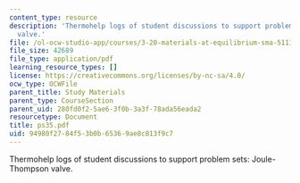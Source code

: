 ```yaml
---
content_type: resource
description: 'Thermohelp logs of student discussions to support problem sets: Joule-Thompson
  valve.'
file: /ol-ocw-studio-app/courses/3-20-materials-at-equilibrium-sma-5111-fall-2003/94980f2784f53b0b65369ae8c813f9c7_ps35.pdf
file_size: 42689
file_type: application/pdf
learning_resource_types: []
license: https://creativecommons.org/licenses/by-nc-sa/4.0/
ocw_type: OCWFile
parent_title: Study Materials
parent_type: CourseSection
parent_uid: 280fd0f2-5ae6-3f0b-3a3f-78ada56eada2
resourcetype: Document
title: ps35.pdf
uid: 94980f27-84f5-3b0b-6536-9ae8c813f9c7
---
```

Thermohelp logs of student discussions to support problem sets: Joule-Thompson valve.